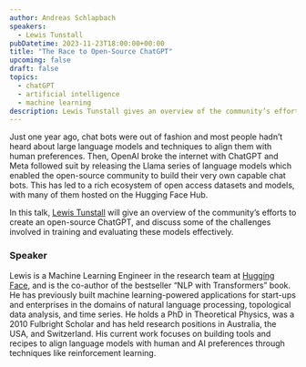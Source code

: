 ```yaml
---
author: Andreas Schlapbach
speakers:
  - Lewis Tunstall
pubDatetime: 2023-11-23T18:00:00+00:00
title: "The Race to Open-Source ChatGPT"
upcoming: false
draft: false
topics:
  - chatGPT
  - artificial intelligence
  - machine learning
description: Lewis Tunstall gives an overview of the community’s efforts to create an open-source ChatGPT, and discusses some of the challenges involved in training and evaluating these models effectively.
---
```


Just one year ago, chat bots were out of fashion and most people hadn’t heard about large language models and techniques to align them with human preferences. Then, OpenAI broke the internet with ChatGPT and Meta followed suit by releasing the Llama series of language models which enabled the open-source community to build their very own capable chat bots. This has led to a rich ecosystem of open access datasets and models, with many of them hosted on the Hugging Face Hub.

In this talk, [Lewis Tunstall](https://www.linkedin.com/in/lewis-tunstall/) will give an overview of the community’s efforts to create an open-source ChatGPT, and discuss some of the challenges involved in training and evaluating these models effectively.

### Speaker

Lewis is a Machine Learning Engineer in the research team at [Hugging Face](https://huggingface.co/), and is the co-author of the bestseller “NLP with Transformers” book. He has previously built machine learning-powered applications for start-ups and enterprises in the domains of natural language processing, topological data analysis, and time series. He holds a PhD in Theoretical Physics, was a 2010 Fulbright Scholar and has held research positions in Australia, the USA, and Switzerland. His current work focuses on building tools and recipes to align language models with human and AI preferences through techniques like reinforcement learning.
